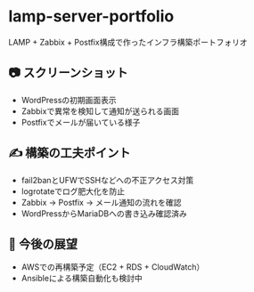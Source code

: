 # lamp-server-portfolio
LAMP + Zabbix + Postfix構成で作ったインフラ構築ポートフォリオ

## 📷 スクリーンショット

- WordPressの初期画面表示
- Zabbixで異常を検知して通知が送られる画面
- Postfixでメールが届いている様子

## ✍️ 構築の工夫ポイント

- fail2banとUFWでSSHなどへの不正アクセス対策
- logrotateでログ肥大化を防止
- Zabbix → Postfix → メール通知の流れを確認
- WordPressからMariaDBへの書き込み確認済み

## 📌 今後の展望

- AWSでの再構築予定（EC2 + RDS + CloudWatch）
- Ansibleによる構築自動化も検討中
